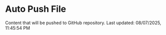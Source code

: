 # Auto Push File

Content that will be pushed to GitHub repository.
Last updated: 08/07/2025, 11:45:54 PM